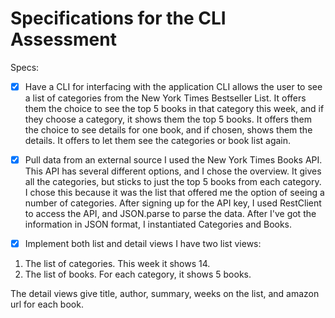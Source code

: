 # Specifications for the CLI Assessment

Specs:
- [x] Have a CLI for interfacing with the application
CLI allows the user to see a list of categories from the New York Times Bestseller List.
It offers them the choice to see the top 5 books in that category this week, and if they choose a category, it shows them the top 5 books.
It offers them the choice to see details for one book, and if chosen, shows them the details.
It offers to let them see the categories or book list again.

- [x] Pull data from an external source
I used the New York Times Books API.
This API has several different options, and I chose the overview. It gives all the categories, but sticks to just the top 5 books from each category.
I chose this because it was the list that offered me the option of seeing a number of categories.
After signing up for the API key, I used RestClient to access the API, and JSON.parse to parse the data.
After I've got the information in JSON format, I instantiated Categories and Books.

- [x] Implement both list and detail views
I have two list views:
1. The list of categories. This week it shows 14.
2. The list of books. For each category, it shows 5 books.

The detail views give title, author, summary, weeks on the list, and amazon url for each book. 

